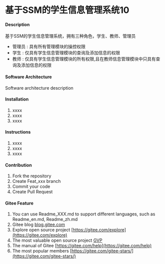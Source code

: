# 基于SSM的学生信息管理系统10

#### Description
基于SSM的学生信息管理系统，拥有三种角色，学生、教师、管理员

- 管理员 : 具有所有管理模块的操控权限
- 学生 : 仅具有学生信息管理模块的查询及添加信息的权限
- 教师 : 仅具有学生信息管理模块的所有权限,且在教师信息管理模块中只具有查询及添加信息的权限

#### Software Architecture
Software architecture description

#### Installation

1.  xxxx
2.  xxxx
3.  xxxx

#### Instructions

1.  xxxx
2.  xxxx
3.  xxxx

#### Contribution

1.  Fork the repository
2.  Create Feat_xxx branch
3.  Commit your code
4.  Create Pull Request


#### Gitee Feature

1.  You can use Readme\_XXX.md to support different languages, such as Readme\_en.md, Readme\_zh.md
2.  Gitee blog [blog.gitee.com](https://blog.gitee.com)
3.  Explore open source project [https://gitee.com/explore](https://gitee.com/explore)
4.  The most valuable open source project [GVP](https://gitee.com/gvp)
5.  The manual of Gitee [https://gitee.com/help](https://gitee.com/help)
6.  The most popular members  [https://gitee.com/gitee-stars/](https://gitee.com/gitee-stars/)
